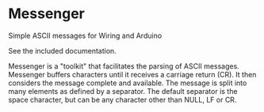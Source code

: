 Messenger
=================

Simple ASCII messages for Wiring and Arduino

See the included documentation.

Messenger is a "toolkit" that facilitates the parsing of ASCII messages. Messenger buffers characters until it receives a carriage return (CR). It then considers the message complete and available. The message is split into many elements as defined by a separator. The default separator is the space character, but can be any character other than NULL, LF or CR.